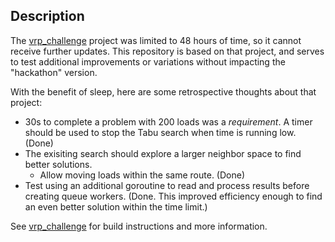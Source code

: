 ## Description
The [vrp_challenge](https://github.com/ifIMust/vrp_challenge) project was limited to 48 hours of time, so it cannot receive further updates.
This repository is based on that project, and serves to test additional improvements or variations without impacting the "hackathon" version.

With the benefit of sleep, here are some retrospective thoughts about that project:
- 30s to complete a problem with 200 loads was a *requirement*. A timer should be used to stop the Tabu search when time is running low. (Done)
- The exisiting search should explore a larger neighbor space to find better solutions.
  - Allow moving loads within the same route. (Done)
- Test using an additional goroutine to read and process results before creating queue workers. (Done. This improved efficiency enough to find an even better solution within the time limit.)

See [vrp_challenge](https://github.com/ifIMust/vrp_challenge) for build instructions and more information.
